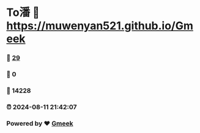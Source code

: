 # To潘 :link: https://muwenyan521.github.io/Gmeek 
### :page_facing_up: [29](https://muwenyan521.github.io/Gmeek/tag.html) 
### :speech_balloon: 0 
### :hibiscus: 14228 
### :alarm_clock: 2024-08-11 21:42:07 
### Powered by :heart: [Gmeek](https://github.com/Meekdai/Gmeek)
